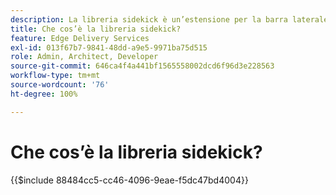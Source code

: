 ```yaml
---
description: La libreria sidekick è un’estensione per la barra laterale di AEM che consente agli sviluppatori di creare strumenti guidati dall’interfaccia utente per gli autori di contenuto. Include un plug-in per blocchi integrato che può mostrare agli autori un elenco di tutti i blocchi in modo intuitivo, eliminando la necessità di ricordare o cercare ogni variante di un blocco. Gli sviluppatori possono anche scrivere i propri plug-in per la libreria sidekick.
title: Che cos’è la libreria sidekick?
feature: Edge Delivery Services
exl-id: 013f67b7-9841-48dd-a9e5-9971ba75d515
role: Admin, Architect, Developer
source-git-commit: 646ca4f4a441bf1565558002dcd6f96d3e228563
workflow-type: tm+mt
source-wordcount: '76'
ht-degree: 100%

---
```


# Che cos’è la libreria sidekick?

{{$include 88484cc5-cc46-4096-9eae-f5dc47bd4004}}
